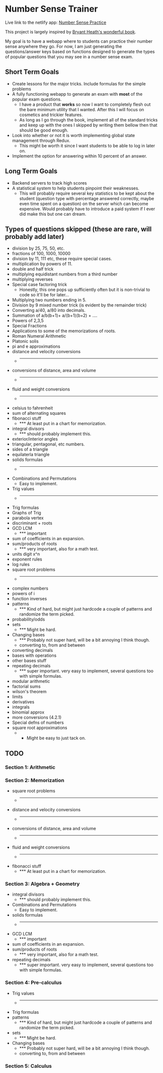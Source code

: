 # Number Sense Trainer

Live link to the netlify app: [Number Sense Practice](https://numbersensetricks.netlify.app/)

This project is largely inspired by [Bryant Heath's wonderful book](https://bryantheath.com/files/2018/04/Heath_NSTricks_revA.pdf).

My goal is to have a webapp where to students can practice their number sense anywhere they go. For now, I am just generating the questions/answer keys based on functions designed to generate the types of popular questions that you may see in a number sense exam.

## Short Term Goals
- Create lessons for the major tricks. Include formulas for the simple problems
- A fully functioning webapp to generate an exam with **most** of the popular exam questions.
    - I have a product that **works** so now I want to completely flesh out the bare minimum utility that I wanted. After this I will focus on cosmetics and trickier features.
    - As long as I go through the book, implement all of the standard tricks and keep up with the ones I skipped by writing them bellow then that should be good enough.
- Look into whether or not it is worth implementing global state management through Redux.
    - This might be worth it since I want students to be able to log in later on. 
- Implement the option for answering within 10 percent of an answer.


## Long Term Goals
- Backend servers to track high scores
- A statistical system to help students pinpoint their weaknesses.
    - This will probably require several key statistics to be kept about the student (question type with percentage answered correctly, maybe even time spent on a question) on the server which can become expensive. Would probably have to introduce a paid system if I ever did make this but one can dream.

## Types of questions skipped (these are rare, will probably add later)
- division by 25, 75, 50, etc.
- fractions of 100, 1000, 10000
- division by 11, 111 etc, these require special cases.
- multiplication by powers of 11.
- double and half trick
- multiplying equidistant numbers from a third number
- multiplying reverses
- Special case factoring trick
    - Honestly, this one pops up sufficiently often but it is non-trivial to code so it'll be for later...
- Multiplying two numbers ending in 5.
- Division by 9 mixed number trick (is evident by the remainder trick)
- Converting a/40, a/80 into decimals.
- Summation of a/b(b+1)+ a/(b+1)(b+2) + ....
- Powers of 2,3,5
- Special Fractions
- Applications to some of the memorizations of roots.
- Roman Numeral Arithmetic
- Platonic solis
- pi and e approximations
- distance and velocity conversions
    - ***
- conversions of distance, area and volume
    - ****
- fluid and weight conversions
    - ****
- celsius to fahrenheit
- sum of alternating squares
- fibonacci stuff
    - *** At least put in a chart for memorization.
- integral divisors
    - *** should probably implement this.
- exterior/interior angles
- triangular, pentagonal, etc numbers.
- sides of a triangle
- equilaterla triangle
- solids formulas
    - ***
- Combinations and Permutations 
    - Easy to implement.
- Trig values
    - *** 
- Trig formulas
- Graphs of Trig
- parabola vertex
- discriminant + roots
- GCD LCM 
    - *** important
- sum of coefficients in an expansion.
- sum/products of roots 
    - *** very important, also for a math test.
- units digit x^n
- exponent rules
- log rules
- square root problems 
    - ***
- complex numbers
- powers of i
- function inverses
- patterns
    - *** Kind of hard, but might just hardcode a couple of patterns and randomize the term picked.
- probability/odds
- sets 
    - *** Might be hard.
- Changing bases
    - *** Probably not super hard, will be a bit annoying I think though.
    - converting to, from and between
- converting decimals
- bases with operations
- other bases stuff
- repeating decimals
    - *** super important. very easy to implement, several questions too with simple formulas.
- modular arithmetic
- factorial sums
- wilson's theorem
- limits
- derivatives
- integrals
- binomial approx
- more conversions (4.2.1)
- Special defns of numbers
- square root approximations
    - * Might be easy to just tack on.

## TODO

### Section 1: Arithmetic
### Section 2: Memorization
- square root problems 
    - ***
- distance and velocity conversions
    - ***
- conversions of distance, area and volume
    - ****
- fluid and weight conversions
    - ****
- fibonacci stuff
    - *** At least put in a chart for memorization.

### Section 3: Algebra + Geometry
- integral divisors
    - *** should probably implement this.
- Combinations and Permutations 
    - Easy to implement.
- solids formulas
    - ***
- GCD LCM 
    - *** important
- sum of coefficients in an expansion.
- sum/products of roots 
    - *** very important, also for a math test.
- repeating decimals
    - *** super important. very easy to implement, several questions too with simple formulas.
### Section 4: Pre-calculus
- Trig values
    - *** 
- Trig formulas
- patterns
    - *** Kind of hard, but might just hardcode a couple of patterns and randomize the term picked.
- sets 
    - *** Might be hard.
- Changing bases
    - *** Probably not super hard, will be a bit annoying I think though.
    - converting to, from and between
### Section 5: Calculus